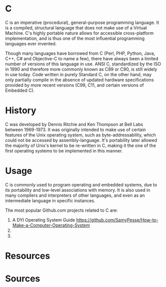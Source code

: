# C

C is an imperative (procedural), general-purpose programming language. It is a compiled, structural language that does not make use of a Virtual Machine. C's highly portable nature allows for accessible cross-platform implementation, and is thus one of the most influential programming languages ever invented.

Though many languages have borrowed from C (Perl, PHP, Python, Java, C++, C# and Objective-C to name a few), there have always been a limited number of versions of this language in use. ANSI C, standardized by the ISO in 1990 and therefore more commonly known as C89 or C90, is still widely in use today. Code written in purely Standard C, on the other hand, may only partially compile in the absence of updated hardware specifications provided by more recent versions (C99, C11, and certain versions of Embedded C). 

# History

C was developed by Dennis Ritchie and Ken Thompson at Bell Labs between 1969-1973. It was originally intended to make use of certain features of the Unix operating system, such as byte-addressability, which could not be accessed by assembly-language. It's portability later allowed the majority of Unix's kernel to be re-written in C, making it the one of the first operating systems to be implemented in this manner. 

# Usage

C is commonly used to program operating and embedded systems, due to its portability and low-level associations with memory. It is also used in many compilers and interpreters of other languages, and even as an intermediate language in specific instances. 

The most popular Github.com projects related to C are:
1. A DYI Operating System Guide https://github.com/SamyPesse/How-to-Make-a-Computer-Operating-System
2.
3.

# Resources

# Sources
